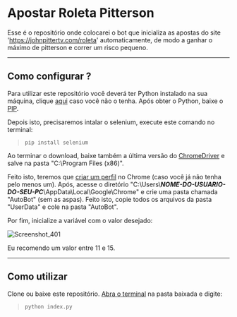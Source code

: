 # Apostar Roleta Pitterson
 Esse é o repositório onde colocarei o bot que inicializa as apostas do site 'https://johnpittertv.com/roleta' automaticamente, de modo a ganhar o máximo de pitterson e correr um risco pequeno.

***

 ## Como configurar ?
 Para utilizar este repositório você deverá ter Python instalado na sua máquina, clique [aqui](https://python.org.br/instalacao-windows/) caso você não o tenha. Após obter o Python, baixe o [PIP](https://phoenixnap.com/kb/install-pip-windows).

 Depois isto, precisaremos intalar o selenium, execute este comando no terminal:
 >```pip install selenium```


 Ao terminar o download, baixe também a última versão do [ChromeDriver](https://chromedriver.chromium.org/downloads) e salve na pasta "C:\Program Files (x86)".


Feito isto, teremos que [criar um perfil](https://support.google.com/chrome/answer/2364824?co=GENIE.Platform%3DDesktop&hl=pt-BR) no Chrome (caso você já não tenha pelo menos um). Após, acesse o diretório "C:\Users\\**_NOME-DO-USUARIO-DO-SEU-PC_**\AppData\Local\Google\Chrome" e crie uma pasta chamada "AutoBot" (sem as aspas). Feito isto, copie todos os arquivos da pasta "UserData" e cole na pasta "AutoBot".


Por fim, inicialize a variável com o valor desejado:


![Screenshot_401](https://user-images.githubusercontent.com/50505615/109253103-cca07180-77cd-11eb-8b71-237612f3ec21.png)


Eu recomendo um valor entre 11 e 15.

***

## Como utilizar
Clone ou baixe este repositório.
[Abra o terminal](https://www.softdownload.com.br/como-abrir-prompt-comando-windows-pasta-especifica.html#:~:text=Basta%20voc%C3%AA%20abrir%20a%20pasta,Abrir%20janela%20de%20comando%20aqui.) na pasta baixada e digite:
>```python index.py```

